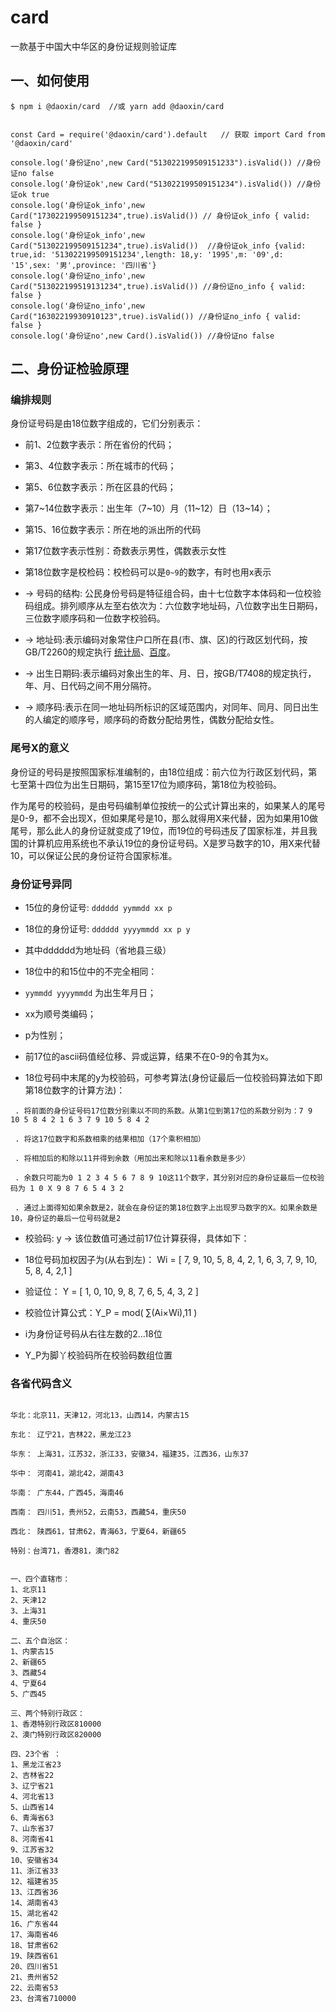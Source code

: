 # card

一款基于中国大中华区的身份证规则验证库


## 一、如何使用


```
$ npm i @daoxin/card  //或 yarn add @daoxin/card


const Card = require('@daoxin/card').default   // 获取 import Card from '@daoxin/card'

console.log('身份证no',new Card("513022199509151233").isValid()) //身份证no false
console.log('身份证ok',new Card("513022199509151234").isValid()) //身份证ok true
console.log('身份证ok_info',new Card("173022199509151234",true).isValid()) // 身份证ok_info { valid: false }
console.log('身份证ok_info',new Card("513022199509151234",true).isValid())  //身份证ok_info {valid: true,id: '513022199509151234',length: 18,y: '1995',m: '09',d: '15',sex: '男',province: '四川省'}
console.log('身份证no_info',new Card("513022199519131234",true).isValid()) //身份证no_info { valid: false }
console.log('身份证no_info',new Card("16302219930910123",true).isValid()) //身份证no_info { valid: false }
console.log('身份证no',new Card().isValid()) //身份证no false
```





## 二、身份证检验原理


### 编排规则

身份证号码是由18位数字组成的，它们分别表示：

* 前1、2位数字表示：所在省份的代码；

* 第3、4位数字表示：所在城市的代码；

* 第5、6位数字表示：所在区县的代码；

* 第7~14位数字表示：出生年（7~10）月（11~12）日（13~14）；

* 第15、16位数字表示：所在地的派出所的代码

* 第17位数字表示性别：奇数表示男性，偶数表示女性

* 第18位数字是校检码：校检码可以是`0~9`的数字，有时也用x表示


* -> 号码的结构: 公民身份号码是特征组合码，由十七位数字本体码和一位校验码组成。排列顺序从左至右依次为：六位数字地址码，八位数字出生日期码，三位数字顺序码和一位数字校验码。

* -> 地址码:表示编码对象常住户口所在县(市、旗、区)的行政区划代码，按GB/T2260的规定执行 [统计局](http://www.stats.gov.cn/tjbz/index.htm)、[百度](https://baike.baidu.com/item/%E5%85%AC%E6%B0%91%E8%BA%AB%E4%BB%BD%E5%8F%B7%E7%A0%81/11042821)。

* -> 出生日期码:表示编码对象出生的年、月、日，按GB/T7408的规定执行，年、月、日代码之间不用分隔符。

* -> 顺序码:表示在同一地址码所标识的区域范围内，对同年、同月、同日出生的人编定的顺序号，顺序码的奇数分配给男性，偶数分配给女性。


### 尾号X的意义

身份证的号码是按照国家标准编制的，由18位组成：前六位为行政区划代码，第七至第十四位为出生日期码，第15至17位为顺序码，第18位为校验码。

作为尾号的校验码，是由号码编制单位按统一的公式计算出来的，如果某人的尾号是0-9，都不会出现X，但如果尾号是10，那么就得用X来代替，因为如果用10做尾号，那么此人的身份证就变成了19位，而19位的号码违反了国家标准，并且我国的计算机应用系统也不承认19位的身份证号码。Ⅹ是罗马数字的10，用X来代替10，可以保证公民的身份证符合国家标准。


### 身份证号异同

* 15位的身份证号: `dddddd yymmdd xx p`

* 18位的身份证号: `dddddd yyyymmdd xx p y`

* 其中dddddd为地址码（省地县三级）

* 18位中的和15位中的不完全相同：

* `yymmdd yyyymmdd` 为出生年月日；

* xx为顺号类编码；

* p为性别；

* 前17位的ascii码值经位移、异或运算，结果不在0-9的令其为x。

* 18位号码中末尾的y为校验码，可参考算法(身份证最后一位校验码算法如下即第18位数字的计算方法)：

```
 . 将前面的身份证号码17位数分别乘以不同的系数。从第1位到第17位的系数分别为：7 9 10 5 8 4 2 1 6 3 7 9 10 5 8 4 2

 . 将这17位数字和系数相乘的结果相加（17个乘积相加）

 . 将相加后的和除以11并得到余数（用加出来和除以11看余数是多少）

 . 余数只可能为0 1 2 3 4 5 6 7 8 9 10这11个数字，其分别对应的身份证最后一位校验码为 1 0 X 9 8 7 6 5 4 3 2

 . 通过上面得知如果余数是2，就会在身份证的第18位数字上出现罗马数字的Ⅹ。如果余数是10，身份证的最后一位号码就是2
```

* 校验码: y  -> 该位数值可通过前17位计算获得，具体如下：

* 18位号码加权因子为(从右到左)： Wi = [ 7, 9, 10, 5, 8, 4, 2, 1, 6, 3, 7, 9, 10, 5, 8, 4, 2,1 ] 

* 验证位： Y = [ 1, 0, 10, 9, 8, 7, 6, 5, 4, 3, 2 ] 

* 校验位计算公式：Y_P = mod( ∑(Ai×Wi),11 ) 

* i为身份证号码从右往左数的2...18位

* Y_P为脚丫校验码所在校验码数组位置


### 各省代码含义

```

华北：北京11，天津12，河北13，山西14，内蒙古15

东北： 辽宁21，吉林22，黑龙江23

华东： 上海31，江苏32，浙江33，安徽34，福建35，江西36，山东37

华中： 河南41，湖北42，湖南43

华南： 广东44，广西45，海南46

西南： 四川51，贵州52，云南53，西藏54，重庆50

西北： 陕西61，甘肃62，青海63，宁夏64，新疆65

特别：台湾71，香港81，澳门82


一、四个直辖市：
1、北京11
2、天津12
3、上海31
4、重庆50

二、五个自治区：
1、内蒙古15
2、新疆65
3、西藏54
4、宁夏64
5、广西45

三、两个特别行政区：
1、香港特别行政区810000
2、澳门特别行政区820000

四、23个省 ：
1、黑龙江省23
2、吉林省22
3、辽宁省21
4、河北省13
5、山西省14
6、青海省63
7、山东省37
8、河南省41
9、江苏省32
10、安徽省34
11、浙江省33
12、福建省35
13、江西省36
14、湖南省43
15、湖北省42
16、广东省44
17、海南省46
18、甘肃省62
19、陕西省61
20、四川省51
21、贵州省52
22、云南省53
23、台湾省710000
```